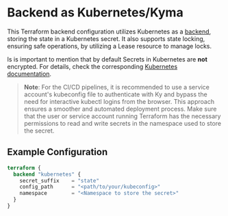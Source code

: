 # Backend as Kubernetes/Kyma

This Terraform backend configuration utilizes Kubernetes as a [backend](https://developer.hashicorp.com/terraform/language/settings/backends/kubernetes), storing the state in a Kubernetes secret. It also supports state locking, ensuring safe operations, by utilizing a Lease resource to manage locks.

Is is important to mention that by default Secrets in Kubernetes are **not** encrypted. For details, check the corresponding [Kubernetes documentation](https://kubernetes.io/docs/concepts/configuration/secret/).

> **Note**: For the CI/CD pipelines, it is recommended to use a service account's kubeconfig file to authenticate with Ky and bypass the need for interactive kubectl logins from the browser. This approach ensures a smoother and automated deployment process. Make sure that the user or service account running Terraform has the necessary permissions to read and write secrets in the namespace used to store the secret.

## Example Configuration

```terraform
terraform {
  backend "kubernetes" {
    secret_suffix    = "state"
    config_path      = "<path/to/your/kubeconfig>"
    namespace        = "<Namespace to store the secret>"
  }
}
```
